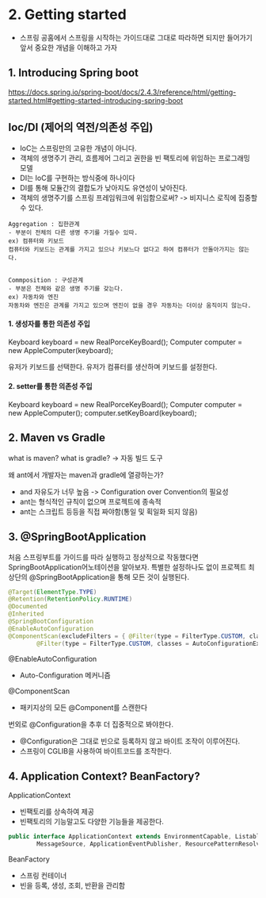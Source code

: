 # 2. Getting started

- 스프링 공홈에서 스프링을 시작하는 가이드대로 그대로 따라하면 되지만 들어가기 앞서 중요한 개념을 이해하고 가자

## 1. Introducing Spring boot
https://docs.spring.io/spring-boot/docs/2.4.3/reference/html/getting-started.html#getting-started-introducing-spring-boot


## Ioc/DI (제어의 역전/의존성 주입)

- IoC는 스프링만의 고유한 개념이 아니다.
- 객체의 생명주기 관리, 흐름제어 그리고 권한을 빈 팩토리에 위임하는 프로그래밍 모델
- DI는 IoC를 구현하는 방식중에 하나이다
- DI를 통해 모듈간의 결합도가 낮아지도 유연성이 낮아진다.
- 객체의 생명주기를 스프링 프레임워크에 위임함으로써? -> 비지니스 로직에 집중할수 있다.

```
Aggregation : 집한관계
- 부분이 전체의 다른 생명 주기를 가질수 있따.
ex) 컴퓨터와 키보드
컴퓨터와 키보드는 관계를 가지고 있으나 키보느다 없다고 하여 컴퓨터가 안돌아가지는 않는다.


Commposition : 구성관계
- 부분은 전체와 같은 생명 주기를 갖는다.
ex) 자동차와 엔진
자동차와 엔진은 관계를 가지고 있으며 엔진이 없을 경우 자동차는 더이상 움직이지 않는다.
```

#### 1. 생성자를 통한 의존성 주입
Keyboard keyboard = new RealPorceKeyBoard();
Computer computer = new AppleComputer(keyboard);

유저가 키보드를 선택한다.
유저가 컴퓨터를 생산하며 키보드를 설정한다.

#### 2. setter를 통한 의존성 주입
Keyboard keyboard = new RealPorceKeyBoard();
Computer computer = new AppleComputer();
computer.setKeyBoard(keyboard);


## 2. Maven vs Gradle 

what is maven? what is gradle? 
-> 자동 빌드 도구

왜 ant에서 개발자는 maven과 gradle에 열광하는가?
- and 자유도가 너무 높음 -> Configuration over Convention의 필요성
- ant는 형식적인 규칙이 없으며 프로젝트에 종속적
- ant는 스크립트 등등을 직접 짜야함(통일 및 획일화 되지 않음)


## 3. @SpringBootApplication

처음 스프링부트를 가이드를 따라 실행하고 정상적으로 작동했다면 SpringBootApplication어노테이션을 알아보자. 특별한 설정하나도 없이 프로젝트 최상단의 @SpringBootApplication을 통해 모든 것이 실행된다.

```java
@Target(ElementType.TYPE)
@Retention(RetentionPolicy.RUNTIME)
@Documented
@Inherited
@SpringBootConfiguration
@EnableAutoConfiguration
@ComponentScan(excludeFilters = { @Filter(type = FilterType.CUSTOM, classes = TypeExcludeFilter.class),
		@Filter(type = FilterType.CUSTOM, classes = AutoConfigurationExcludeFilter.class) })
```

@EnableAutoConfiguration 
- Auto-Configuration 메커니즘

@ComponentScan
- 패키지상의 모든 @Component를 스캔한다


번외로 @Configuration을 추후 더 집중적으로 봐야한다.
- @Configuration은 그대로 빈으로 등록하지 않고 바이트 조작이 이루어진다.
- 스프링이 CGLIB을 사용하여 바이트코드를 조작한다. 

## 4. Application Context? BeanFactory?

ApplicationContext

- 빈팩토리를 상속하여 제공
- 빈팩토리의 기능말고도 다양한 기능들을 제공한다.

```java
public interface ApplicationContext extends EnvironmentCapable, ListableBeanFactory, HierarchicalBeanFactory,
		MessageSource, ApplicationEventPublisher, ResourcePatternResolver{}

```

BeanFactory
- 스프링 컨테이너
- 빈을 등록, 생성, 조회, 반환을 관리함


